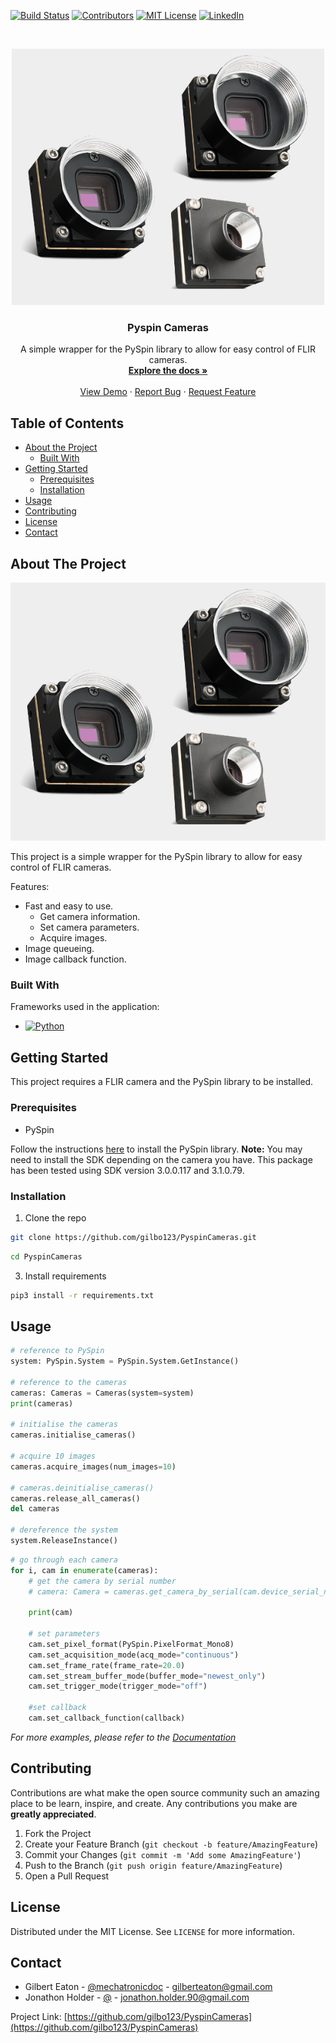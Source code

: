 
<!-- PROJECT SHIELDS -->
<!--
*** I'm using markdown "reference style" links for readability.
*** Reference links are enclosed in brackets [ ] instead of parentheses ( ).
*** See the bottom of this document for the declaration of the reference variables
*** for build-url, contributors-url, etc. This is an optional, concise syntax you may use.
*** https://www.markdownguide.org/basic-syntax/#reference-style-links
-->
[![Build Status][build-shield]][build-url]
[![Contributors][contributors-shield]][contributors-url]
[![MIT License][license-shield]][license-url]
[![LinkedIn][linkedin-shield]][linkedin-url]



<!-- PROJECT LOGO -->
<br />
<p align="center">
  <a href="https://github.com/gilbo123/PyspinCameras">
    <img src="assets/firefly-s.png" alt="Logo" width="500">
  </a>

  <h3 align="center">Pyspin Cameras</h3>

  <p align="center">
    A simple wrapper for the PySpin library to allow for easy control of FLIR cameras.
    <br />
    <a href="https://github.com/gilbo123/PyspinCameras"><strong>Explore the docs »</strong></a>
    <br />
    <br />
    <a href="https://github.com/gilbo123/PyspinCameras">View Demo</a>
    ·
    <a href="https://github.com/gilbo123/PyspinCameras/issues">Report Bug</a>
    ·
    <a href="https://github.com/gilbo123/PyspinCameras/issues">Request Feature</a>
  </p>
</p>



<!-- TABLE OF CONTENTS -->
## Table of Contents

* [About the Project](#about-the-project)
  * [Built With](#built-with)
* [Getting Started](#getting-started)
  * [Prerequisites](#prerequisites)
  * [Installation](#installation)
* [Usage](#usage)
* [Contributing](#contributing)
* [License](#license)
* [Contact](#contact)



<!-- ABOUT THE PROJECT -->
## About The Project

[![Cameras blackfly-s][product-screenshot]](https://example.com)

This project is a simple wrapper for the PySpin library to allow for easy control of FLIR cameras.

Features:
* Fast and easy to use.
  * Get camera information.
  * Set camera parameters.
  * Acquire images.
* Image queueing.
* Image callback function.

### Built With

Frameworks used in the application:

* [![Python][python-shield]](https://www.python.org/)


<!-- GETTING STARTED -->
## Getting Started

This project requires a FLIR camera and the PySpin library to be installed.

### Prerequisites

* PySpin

Follow the instructions [here](https://www.teledynevisionsolutions.com/products/spinnaker-sdk/) to install the PySpin library.
__Note:__ You may need to install the SDK depending on the camera you have. This package has been tested using SDK version 3.0.0.117 and 3.1.0.79.

### Installation

1. Clone the repo
```sh
git clone https://github.com/gilbo123/PyspinCameras.git
```
```sh
cd PyspinCameras
```
3. Install requirements
```sh
pip3 install -r requirements.txt
```

<!-- USAGE EXAMPLES -->
## Usage

```python
# reference to PySpin
system: PySpin.System = PySpin.System.GetInstance()

# reference to the cameras
cameras: Cameras = Cameras(system=system)
print(cameras)

# initialise the cameras
cameras.initialise_cameras()

# acquire 10 images
cameras.acquire_images(num_images=10)

# cameras.deinitialise_cameras()
cameras.release_all_cameras()
del cameras

# dereference the system
system.ReleaseInstance()

```

```python
# go through each camera 
for i, cam in enumerate(cameras):
    # get the camera by serial number
    # camera: Camera = cameras.get_camera_by_serial(cam.device_serial_number)
    
    print(cam)

    # set parameters
    cam.set_pixel_format(PySpin.PixelFormat_Mono8)
    cam.set_acquisition_mode(acq_mode="continuous")
    cam.set_frame_rate(frame_rate=20.0)
    cam.set_stream_buffer_mode(buffer_mode="newest_only")
    cam.set_trigger_mode(trigger_mode="off")

    #set callback
    cam.set_callback_function(callback)
```


_For more examples, please refer to the [Documentation](https://example.com)_



<!-- CONTRIBUTING -->
## Contributing

Contributions are what make the open source community such an amazing place to be learn, inspire, and create. Any contributions you make are **greatly appreciated**.

1. Fork the Project
2. Create your Feature Branch (`git checkout -b feature/AmazingFeature`)
3. Commit your Changes (`git commit -m 'Add some AmazingFeature'`)
4. Push to the Branch (`git push origin feature/AmazingFeature`)
5. Open a Pull Request



<!-- LICENSE -->
## License

Distributed under the MIT License. See `LICENSE` for more information.



<!-- CONTACT -->
## Contact

* Gilbert Eaton - [@mechatronicdoc](https://x.com/mechatronicdoc) - gilberteaton@gmail.com
* Jonathon Holder - [@]() - jonathon.holder.90@gmail.com

Project Link: [https://github.com/gilbo123/PyspinCameras](https://github.com/gilbo123/PyspinCameras)



<!-- MARKDOWN LINKS & IMAGES -->
<!-- https://www.markdownguide.org/basic-syntax/#reference-style-links -->
[build-shield]: https://img.shields.io/badge/build-passing-brightgreen.svg?style=flat-square
[build-url]: #
[contributors-shield]: https://img.shields.io/github/contributors/gilbo123/PyspinCameras.svg?style=flat-square
[contributors-url]: https://github.com/gilbo123/PyspinCameras/graphs/contributors
[license-shield]: https://img.shields.io/badge/license-MIT-blue.svg?style=flat-square
[license-url]: https://github.com/gilbo123/PyspinCameras/blob/master/LICENSE.txt
[linkedin-shield]: https://img.shields.io/badge/-LinkedIn-black.svg?style=flat-square&logo=linkedin&colorB=555
[linkedin-url]: https://linkedin.com
[product-screenshot]: assets/firefly-s.png
[python-shield]: https://img.shields.io/badge/Python-14354C?style=for-the-badge&logo=python&logoColor=white
